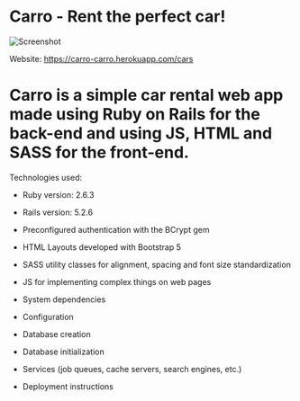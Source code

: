 # Carro - Rent the perfect car!

![Screenshot](thumbnail.png)

Website: https://carro-carro.herokuapp.com/cars

# Carro is a simple car rental web app made using Ruby on Rails for the back-end and using JS, HTML and SASS for the front-end.

Technologies used:

- Ruby version: 2.6.3
- Rails version: 5.2.6
- Preconfigured authentication with the BCrypt gem
- HTML Layouts developed with Bootstrap 5
- SASS utility classes for alignment, spacing and font size standardization
- JS for implementing complex things on web pages

- System dependencies

- Configuration

- Database creation

- Database initialization

- Services (job queues, cache servers, search engines, etc.)

- Deployment instructions
